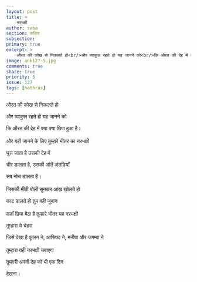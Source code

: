 ```yaml
---
layout: post
title: >
    नरभक्षी
author: saba
section: कविता
subsection:
primary: true
excerpt: >
    औरत की कोख से निकलते हो<br/>और व्याकुल रहते हो यह जानने को<br/>कि औरत की देह में क्या क्या छिपा हुआ है।
image: ank127-5.jpg
comments: true
share: true
priority: 5
issue: 127
tags: [hathras]
---
```


औरत की कोख से निकलते हो

और व्याकुल रहते हो यह जानने को

कि औरत की देह में क्या क्या छिपा हुआ है।
<br/><br/>
और यही जानने के लिए तुम्हारे भीतर का नरभक्षी

घुस जाता है उसकी देह में

चीर डालता है, उसकी आंतें अंतड़ियाँ

सब नोच डालता है।
<br/><br/>
जिसकी मीठी बोली सुनकर आंख खोलते हो

काट डालते हो तुम वही जुबान
<br/><br/>
कहाँ छिपा बैठा है तुम्हारे भीतर यह नरभक्षी

तुम्हारा ये चेहरा

जिसे देखा है फूलन ने, आसिफा ने, मनीषा और जगम्बा ने
<br/><br/>
तुम्हारा यही नरभक्षी चबाएगा

तुम्हारी अपनी देह को भी एक दिन

देखना।
